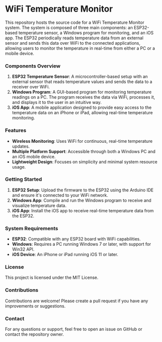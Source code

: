 # **WiFi Temperature Monitor**

This repository hosts the source code for a WiFi Temperature Monitor system. The system is composed of three main components: an ESP32-based temperature sensor, a Windows program for monitoring, and an iOS app. The ESP32 periodically reads temperature data from an external sensor and sends this data over WiFi to the connected applications, allowing users to monitor the temperature in real-time from either a PC or a mobile device.

### **Components Overview**

1. **ESP32 Temperature Sensor**: A microcontroller-based setup with an external sensor that reads temperature values and sends the data to a receiver over WiFi.  
2. **Windows Program**: A GUI-based program for monitoring temperature readings on a PC. The program receives the data via WiFi, processes it, and displays it to the user in an intuitive way.  
3. **iOS App**: A mobile application designed to provide easy access to the temperature data on an iPhone or iPad, allowing real-time temperature monitoring.

### **Features**

* **Wireless Monitoring**: Uses WiFi for continuous, real-time temperature updates.  
* **Multiple Platform Support**: Accessible through both a Windows PC and an iOS mobile device.  
* **Lightweight Design**: Focuses on simplicity and minimal system resource usage.

### **Getting Started**

1. **ESP32 Setup**: Upload the firmware to the ESP32 using the Arduino IDE and ensure it's connected to your WiFi network.  
2. **Windows App**: Compile and run the Windows program to receive and visualize temperature data.  
3. **iOS App**: Install the iOS app to receive real-time temperature data from the ESP32.

### **System Requirements**

* **ESP32**: Compatible with any ESP32 board with WiFi capabilities.  
* **Windows**: Requires a PC running Windows 7 or later, with support for Win32 API.  
* **iOS Device**: An iPhone or iPad running iOS 11 or later.

### **License**

This project is licensed under the MIT License.

### **Contributions**

Contributions are welcome\! Please create a pull request if you have any improvements or suggestions.

### **Contact**

For any questions or support, feel free to open an issue on GitHub or contact the repository owner.

